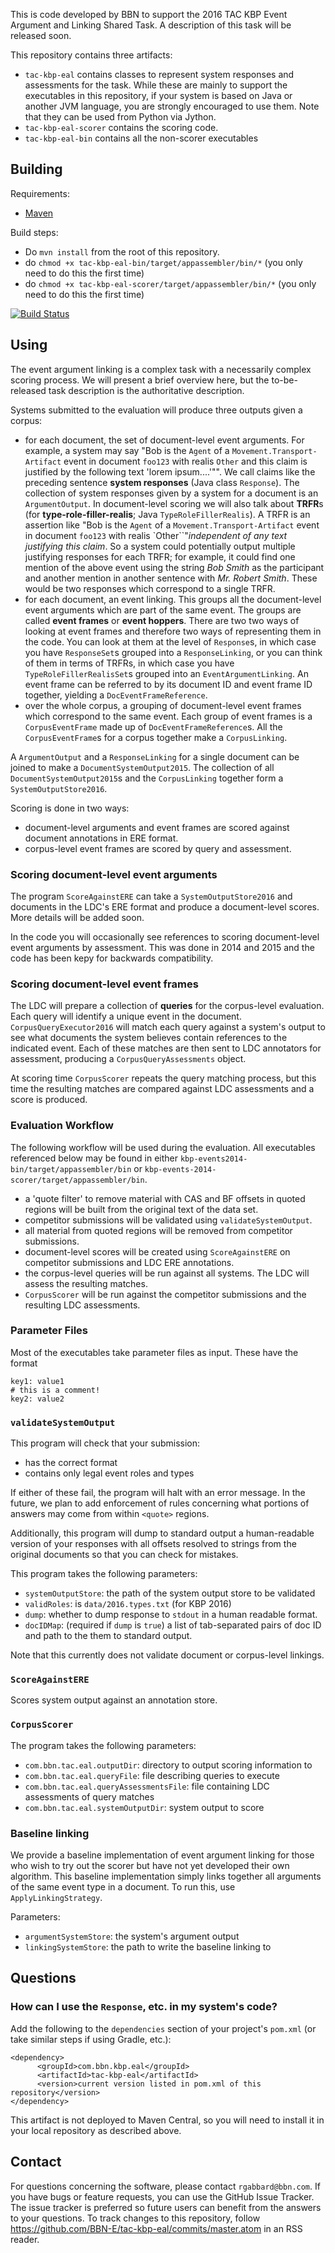 This is code developed by BBN to support the
2016 TAC KBP Event Argument and Linking Shared Task.
A description of this task will be released soon.

This repository contains three artifacts:
* `tac-kbp-eal` contains classes to represent system responses and assessments for
the task. While these are mainly to support the executables in this repository,
if your system is based on Java or another JVM language, you are strongly encouraged
to use them.  Note that they can be used from Python via Jython.
* `tac-kbp-eal-scorer` contains the scoring code.
* `tac-kbp-eal-bin` contains all the non-scorer executables

## Building

Requirements:
* [Maven](http://maven.apache.org/)

Build steps:
* Do `mvn install` from the root of this repository.
* do `chmod +x tac-kbp-eal-bin/target/appassembler/bin/*` (you only need to do this the first time)
* do `chmod +x tac-kbp-eal-scorer/target/appassembler/bin/*` (you only need to do this the first time)

[![Build Status](https://semaphoreci.com/api/v1/projects/a11da8fb-4e16-48bf-af3a-a4e1680f161e/467466/badge.svg)](https://semaphoreci.com/rgabbard-bbn/kbp-2014-event-arguments)

## Using

The event argument linking is a complex task with a necessarily complex scoring process.  We will
present a brief overview here, but the to-be-released task description is
the authoritative description.

Systems submitted to the evaluation will produce three outputs given a corpus:
* for each document, the set of document-level event arguments.  For example, a system may say
"Bob is the `Agent` of a `Movement.Transport-Artifact` event in document `foo123`
with realis `Other` and this claim is justified by the following text 'lorem ipsum....'"".  We
call claims like the preceding sentence **system responses** (Java class `Response`).
The collection of system responses given by a system for a document is an `ArgumentOutput`.  In
document-level scoring we will also talk about **TRFR**s (for **type-role-filler-realis**; Java
`TypeRoleFillerRealis`).  A TRFR is an assertion like "Bob is the `Agent` of a
`Movement.Transport-Artifact` event in document `foo123` with realis
`Other``"*independent of any text justifying this claim*.  So a system could potentially output
multiple justifying responses for each TRFR; for example, it could find one mention of the above
event using the string *Bob Smith* as the participant and another mention in another sentence with
*Mr. Robert Smith*. These would be two responses which correspond to a single TRFR.
* for each document, an event linking.  This groups all the document-level event arguments which are
part of the same event.  The groups are called **event frames** or **event hoppers**.  There are two
two ways of looking at event frames and therefore two ways of representing them in the code. You can
look at them at the level of `Response`s, in which case you have `ResponseSet`s grouped into a
`ResponseLinking`, or you can think of them in terms of TRFRs, in which case you have
`TypeRoleFillerRealisSet`s grouped into an `EventArgumentLinking`.  An event frame can be
referred to by its document ID and event frame ID together, yielding a `DocEventFrameReference`.
* over the whole corpus, a grouping of document-level event frames which correspond to the same event.
 Each group of event frames is a `CorpusEventFrame` made up of `DocEventFrameReference`s.  All the
 `CorpusEventFrame`s for a corpus together make a `CorpusLinking`.

 A `ArgumentOutput` and a `ResponseLinking` for a single document can be joined to make a
 `DocumentSystemOutput2015`.  The collection of all `DocumentSystemOutput2015`s and the
 `CorpusLinking` together form a `SystemOutputStore2016`.

 Scoring is done in two ways:
 * document-level arguments and event frames are scored against document annotations in ERE format.
 * corpus-level event frames are scored by query and assessment.

### Scoring document-level event arguments

 The program `ScoreAgainstERE` can take a `SystemOutputStore2016` and documents in the LDC's ERE
 format and produce a document-level scores.  More details will be added soon.

 In the code you will occasionally see references to scoring document-level event arguments by
 assessment. This was done in 2014 and 2015 and the code has been kepy for backwards compatibility.

### Scoring document-level event frames

The LDC will prepare a collection of **queries** for the corpus-level evaluation.  Each query
will identify a unique event in the document.  `CorpusQueryExecutor2016` will match each query
against a system's output to see what documents the system believes contain references to the
indicated event.  Each of these matches are then sent to LDC annotators for assessment, producing a
`CorpusQueryAssessments` object.

At scoring time `CorpusScorer` repeats the query matching process, but this time the resulting
matches are compared against LDC assessments and a score is produced.

### Evaluation Workflow

The following workflow will be used during the evaluation.  All executables referenced below may be found in
either `kbp-events2014-bin/target/appassembler/bin` or `kbp-events-2014-scorer/target/appassembler/bin`.

* a 'quote filter' to remove material with CAS and BF offsets in quoted regions
will be built from the original text of the data set.
* competitor submissions will be validated using `validateSystemOutput`.
* all material from quoted regions will be removed from competitor submissions.
* document-level scores will be created using `ScoreAgainstERE` on competitor submissions and LDC
ERE annotations.
* the corpus-level queries will be run against all systems. The LDC will assess the resulting matches.
* `CorpusScorer` will be run against the competitor submissions and the resulting LDC assessments.

### Parameter Files
Most of the executables take parameter files as input.  These have the format
```
key1: value1
# this is a comment!
key2: value2
```

### `validateSystemOutput`
This program will check that your submission:
* has the correct format
* contains only legal event roles and types

If either of these fail, the program will halt with an error message. In the future,
we plan to add enforcement of rules concerning what portions of answers may
come from within `<quote>` regions.

Additionally, this program will dump to standard output a human-readable version
of your responses with all offsets resolved to strings from the original documents
so that you can check for mistakes.

This program takes the following parameters:
* `systemOutputStore`: the path of the system output store to be validated
* `validRoles`: is `data/2016.types.txt` (for KBP 2016)
* `dump`: whether to dump response to `stdout` in a human readable format.
* `docIDMap`: (required if `dump` is `true`) a list of tab-separated pairs of doc ID and path to the
them to standard output.

Note that this currently does not validate document or corpus-level linkings.

### `ScoreAgainstERE`
Scores system output against an annotation store.

### `CorpusScorer`

The program takes the following parameters:
* `com.bbn.tac.eal.outputDir`: directory to output scoring information to
* `com.bbn.tac.eal.queryFile`: file describing queries to execute
* `com.bbn.tac.eal.queryAssessmentsFile`: file containing LDC assessments of query matches
* `com.bbn.tac.eal.systemOutputDir`: system output to score

### Baseline linking
We provide a baseline implementation of event argument linking for those who wish to try out the
scorer but have not yet developed their own algorithm.  This baseline implementation simply links
together all arguments of the same event type in a document.  To run this, use `ApplyLinkingStrategy`.

Parameters:
* `argumentSystemStore`: the system's argument output
* `linkingSystemStore`: the path to write the baseline linking to

## Questions
### How can I use the `Response`, etc. in my system's code?
Add the following to the `dependencies` section of your project's `pom.xml` (or take similar steps if using Gradle, etc.):
```
<dependency>
      <groupId>com.bbn.kbp.eal</groupId>
      <artifactId>tac-kbp-eal</artifactId>
      <version>current version listed in pom.xml of this repository</version>
</dependency>
```
This artifact is not deployed to Maven Central, so you will need to
install it in your local repository as described above.

## Contact
For questions concerning the software, please contact `rgabbard@bbn.com`.  If you
have bugs or feature requests, you can use the GitHub Issue Tracker. The issue tracker is
preferred so future users can benefit from the answers to your questions. To track changes to
this repository, follow https://github.com/BBN-E/tac-kbp-eal/commits/master.atom in an RSS reader.
